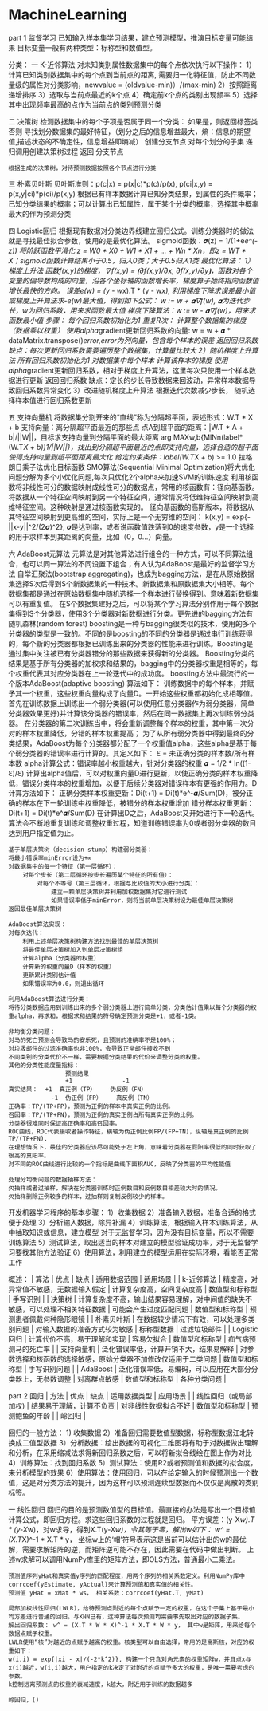 # MachineLearning
part 1 监督学习
已知输入样本集学习结果，建立预测模型，推演目标变量可能结果
目标变量一般有两种类型：标称型和数值型。

分类：
一 K-近邻算法
    对未知类别属性数据集中的每个点依次执行以下操作：
    1）计算已知类别数据集中的每个点到当前点的距离,
    需要归一化特征值，防止不同数量级的属性对分类影响，newvalue = (oldvalue-min)）/(max-min)
    2）按照距离递增排序
    3）选取与当前点最近的k个点
    4）确定前k个点的类别出现频率
    5）选择其中出现频率最高的点作为当前点的类别预测分类

二 决策树
    检测数据集中的每个子项是否属于同一个分类：
    如果是，则返回标签类
    否则
        寻找划分数据集的最好特征，（划分之后的信息增益最大，熵：信息的期望值,描述状态的不确定性，信息增益即熵减）
        创建分支节点
            对每个划分的子集
                递归调用创建决策树过程
        返回 分支节点

    根据生成的决策树，对待预测数据按照各个节点进行分类

三 朴素贝叶斯
    贝叶斯准则：p(c|x) = p(x|c)*p(c)/p(x), p(ci|x,y) = p(x,y|ci)*p(ci)/p(x,y)
    根据已有样本数据计算已知分类结果，到属性的条件概率；已知分类结果的概率；可以计算出已知属性，属于某个分类的概率，选择其中概率最大的作为预测分类

四 Logistic回归
    根据现有数据对分类边界线建立回归公式。训练分类器时的做法就是寻找最佳拟合参数，使用的是最优化算法。
    sigmoid函数：𝝈(z) = 1/(1+e*e^(-z))  将阶跃函数平滑化
    z = W0 * X0 + W1 * X1 + ... + Wn * Xn，即z = WT * X；sigmoid函数计算结果小于0.5，归入0类；大于0.5归入1类
    最优化算法：
    1）梯度上升法
        函数f(x,y)的梯度，∇f(x,y) = ⦗∂f(x,y)/∂x, ∂f(x,y)/∂y⦘，函数对各个变量的偏导数构成的向量，沿各个坐标轴的函数增长率，梯度算子始终指向函数值增长最快的方向。
        误差e(w) = (y - w*x).T * (y - w*x), 利用梯度下降求误差最小值或梯度上升算法求-e(w)最大值，得到如下公式：
        w := w + 𝜶∇f(w), 𝜶为迭代步长，w为回归系数，用来求函数最大值
        梯度下降算法：w := w - 𝜶∇f(w)，用来求函数最小值
        步骤：
        每个回归系数初始化为1
        重复R次：
            计算整个数据集的梯度（数据乘以权重）
            使用alpha*gradient更新回归系数的向量: w = w + 𝜶 * dataMatrix.transpose()*error,error为列向量，包含每个样本的误差
            返回回归系数
        缺点：每次更新回归系数需要遍历整个数据集，计算量比较大
    2）随机梯度上升算法
        所有回归系数初始化为1
        对数据集中每个样本
            计算该样本的梯度
            使用alpha*gradient更新回归系数，相对于梯度上升算法，这里每次只使用一个样本数据进行更新
        返回回归系数
        缺点：定长的步长导致数据来回波动，异常样本数据导致回归系数异常变化
    3）改进随机梯度上升算法
        根据迭代次数减少步长，
        随机选择样本值进行回归系数更新

五 支持向量机
    将数据集分割开来的“直线”称为分隔超平面，表述形式：W.T * X + b
    支持向量：离分隔超平面最近的那些点
    点A到超平面的距离：|W.T * A + b|/||W||，目标求支持向量到分隔平面的最大距离
    arg MAXw,b{MINn(label*(W.T*X + b))*1/||W||}，找出到分隔超平面最近的点即支持向量，选择合适的超平面使得支持向量到超平面距离最大化
    给定约束条件：label*(W.T*X + b) >= 1.0
    拉格朗日乘子法优化目标函数
    SMO算法(Sequential Minimal Optimization)将大优化问题分解为多个小优化问题,每次只优化2个alpha来加速SVM的训练速度
    利用核函数将非线性可分的数据映射成线性可分的数据点，常用的核函数有：径向基函数。
    将数据从一个特征空间映射到另一个特征空间，通常情况将低维特征空间映射到高维特征空间。这种映射是通过核函数实现的。
    径向基函数的高斯版本，将数据从其特征空间映射到更高维的空间，实际上是一个无穷维的空间：
        k(x,y) = exp{-||x-y||^2/(2𝝈)^2}, 𝝈是达到率，或者说函数值跌落到0的速度参数，y是一个选择的用于求样本到其距离的向量，比如（0，0...）向量。

六 AdaBoost元算法
    元算法是对其他算法进行组合的一种方式，可以不同算法组合，也可以同一算法的不同设置下组合；有人认为AdaBoost是最好的监督学习方法
    自举汇聚法(bootstrap aggregating)，也成为bagging方法，是在从原始数据集选择S次后得到S个新数据集的一种技术。新数据集和原数据集大小相等。每个数据集都是通过在原始数据集中随机选择一个样本进行替换得到。意味着新数据集可以有重复值。
        在S个数据集建好之后，可以将某个学习算法分别作用于每个数据集得到S个分类器，使用S个分类器对新数据进行分类。更先进的bagging方法有 随机森林(random forest)
    boosting是一种与bagging很类似的技术，使用的多个分类器的类型是一致的。不同的是boosting的不同的分类器是通过串行训练获得的，每个新的分类器都根据已训练出来的分类器的性能来进行训练。Boosting是通过集中关注被已有分类器错分的那些数据来获得新的分类器。
    Boosting分类的结果是基于所有分类器的加权求和结果的，bagging中的分类器权重是相等的，每个权重代表其对应分类器在上一轮迭代中的成功度。
    boosting方法中最流行的一个版本AdaBoost(adaptive boosting)
    算法如下：
    训练数据中的每个样本，并赋予其一个权重，这些权重向量构成了向量D。一开始这些权重都初始化成相等值。
    首先在训练数据上训练出一个弱分类器(可以使用任意分类器作为弱分类器，简单分类器效果更好)并计算该分类器的错误率，然后在同一数据集上再次训练弱分类器。
    在分类器的第二次训练当中，将会重新调整每个样本的权重，其中第一次分对的样本权重降低，分错的样本权重提高；
    为了从所有弱分类器中得到最终的分类结果，AdaBoost为每个分类器都分配了一个权重值alpha，这些alpha是基于每个弱分类器的错误率进行计算的。其定义如下：
        ℇ = 未正确分类的样本数/所有样本数
    alpha计算公式：错误率越小权重越大，针对分类器的权重
        𝜶 = 1/2 * ln((1-ℇ)/ℇ)
    计算出alpha值后，可以对权重向量D进行更新，以使正确分类的样本权重降低，错误分类样本的权重增加，以便于后续分类器对错误样本有更强的作用力。D计算方法如下：
    正确分类样本权重更新：Di(t+1) = Di(t)*e^-𝜶/Sum(D)，被分正确的样本在下一轮训练中权重降低，被错分的样本权重增加
    错分样本权重更新：    Di(t+1) = Di(t)*e^𝜶/Sum(D)
    在计算出D之后，AdaBoost又开始进行下一轮迭代。算法会不断地重复训练和调整权重过程，知道训练错误率为0或者弱分类器的数目达到用户指定值为止。

    基于单层决策树（decision stump）构建弱分类器：
    将最小错误率minError设为+∞
    对数据集中的每一个特征（第一层循环）：
        对每个步长（第二层循环按步长遍历某个特征的所有值）：
            对每个不等号（第三层循环，根据与比较值的大小进行分类）：
                建立一颗单层决策树并利用加权数据集对它进行测试
                如果错误率低于minError，则将当前单层决策树设为最佳单层决策树
    返回最佳单层决策树

    AdaBoost算法实现：
    对每次迭代：
        利用上述单层决策树构建方法找到最佳的单层决策树
        将最佳单层决策树加入到单层决策树组
        计算alpha（分类器的权重）
        计算新的权重向量D（样本的权重）
        更新累计类别估计值
        如果错误率为0.0，则退出循环

    利用AdaBoost算法进行分类：
    将待分类数据应用到训练出来的多个弱分类器上进行简单分类，分类估计值乘以每个分类器的权重alpha，再求和，根据求和结果的符号确定预测分类是+1，或者-1类。

    非均衡分类问题：
    对马的死亡预测会导致马的安乐死，且预测的准确率不是100%；
    对垃圾邮件的过滤准确率也非100%，会导致正常邮件接收不到
    不同类别的分类代价不一样，需要根据分类结果的代价来调整分类的权重。
    其他的分类性能度量指标：
                    预测结果
                    +1              -1
    真实结果：  +1  真正例（TP）    伪反例（FN）
                -1  伪正例（FP）    真反例（TN）
    正确率：TP/(TP+FP)，预测为正例的样本中真实正例的比例。
    召回率：TP/(TP+FN)，预测为正例的真实正例占所有真实正例的比例。
    分类器很难同时保证高正确率和高召回率。
    ROC曲线，ROC代表接收者操作特征，横轴为伪正例比例FP/(FP+TN)，纵轴是真正例的比例TP/(TP+FN).
    在理想情况下，最佳的分类器应该尽可能处于左上角，意味着分类器在假阳率很低的同时获取了很高的真阳率。
    对不同的ROC曲线进行比较的一个指标是曲线下面积AUC，反映了分类器的平均性能值

    处理分均衡问题的数据抽样方法：
    欠抽样或者过抽样，解决在分类器训练时正例数目和反例数目相差较大时的情况。
    欠抽样删除正例较多的样本，过抽样则复制反例较少的样本。

开发机器学习程序的基本步骤：
1）收集数据
2）准备输入数据，准备合适的格式便于处理
3）分析输入数据，除异补漏
4）训练算法，根据输入样本训练算法，从中抽取知识或信息，建立模型
    对于无监督学习，因为没有目标变量，所以不需要训练算法
5）测试算法，取出适当的样本对建立的模型验证成功率，对于无监督学习要找其他方法验证
6）使用算法，利用建立的模型运用在实际环境，看能否正常工作

概述：
| 算法         | 优点                                                                           | 缺点                                                             | 适用数据范围   | 适用场景                 |
| k-近邻算法   | 精度高，对异常值不敏感，无数据输入假定                                         | 计算复杂度高，空间复杂度高                                       | 数值型和标称型 | 手写识别                 |
| 决策树       | 计算复杂度不高，输出结果容易理解，对中间值的缺失不敏感，可以处理不相关特征数据 | 可能会产生过度匹配问题                                           | 数值型和标称型 | 预测患者佩戴何种隐形眼镜 |
| 朴素贝叶斯   | 在数据较少情况下有效，可以处理多类别问题                                       | 对输入数据的准备方式较为敏感                                     | 标称型数据     | 过滤垃圾邮件             |
| Logistic回归 | 计算代价不高，易于理解和实现                                                   | 容易欠拟合                                                       | 数值型和标称型 | 疝气病预测马的死亡率     |
| 支持向量机   | 泛化错误率低，计算开销不大，结果易解释                                         | 对参数选择和核函数的选择敏感，原始分类器不加修改仅适用于二类问题 | 数值型和标称型 | 手写识别问题             |
| AdaBoost     | 泛化错误率低，易编码，可以应用在大部分分类器上，无参数调整                     | 对离群点敏感                                                     | 数值型和标称型 | 各种分类问题             |

part 2 回归
| 方法             | 优点                     | 缺点                 | 适用数据类型   | 应用场景       |
| 线性回归（或局部加权) | 结果易于理解，计算不负责 | 对非线性数据拟合不好 | 数值型和标称型 | 预测鲍鱼的年龄 |
| 岭回归 | 

回归的一般方法：
	1) 收集数据
	2）准备回归需要数值型数据，标称型数据江北转换成二值型数据
	3）分析数据：绘出数据的可视化二维图将有助于对数据做出理解和分析，在采用缩减法求得新回归系数之后，可以将新拟合线绘在图上作为对比
	4）训练算法：找到回归系数
	5）测试算法：使用R2或者预测值和数据的拟合度，来分析模型的效果
	6）使用算法：使用回归，可以在给定输入的时候预测出一个数值，这是对分类方法的提升，因为这样可以预测连续型数据而不仅仅是离散的类别标签。

一 线性回归
	回归的目的是预测数值型的目标值。最直接的办法是写出一个目标值计算公式，即回归方程。求这些回归系数的过程就是回归。
	平方误差：(y-X*w).T * (y-X*w)，对w求导，得到X.T(y-X*w)，令其等于零，解出w如下：
	w^ = (X.T*X)^-1 * X.T * y， 坐标w上的‘帽’符号表示这是当前可以估计出的w的最优解，需要求解矩阵的逆，而矩阵逆可能不存在，因此需要在代码中做出判断。
	上述w求解可以调用NumPy库里的矩阵方法，即OLS方法，普通最小二乘法。

	预测值序列yHat和真实值y序列的匹配程度，用两个序列的相关系数定义。利用NumPy库中corrcoef(yEstimate, yActual)来计算预测值和真实值的相关性。
	预测值 yHat = xMat * ws， 相关系数：corrcoef(yHat.T, yMat)

	局部加权线性回归(LWLR)，给待预测点附近的每个点赋予一定的权重，在这个子集上基于最小均方差进行普通的回归。与KNN已有，这种算法每次预测均需要事先取出对应的数据子集。
	解出回归系数： w^ = (X.T * W * X)^-1 * X.T * W * y， 其中w是矩阵，用来给每个数据点赋予权重。
	LWLR使用“核”对越近的点赋予越高的权重。核类型可以自由选择，常用的是高斯核，对应的权重如下：
	w(i,i) = exp{|xi - x|/(-2*k^2)}, 构建一个只含对角元素的权重矩阵w，并且点x与x(i)越近，w(i,i)越大，用户指定的k决定了对附近的点赋予多大的权重，是唯一需要考虑的参数。
	k控制远离预测点的权重的衰减速度，k越大，附近用于训练的数据越多

	岭回归，()
